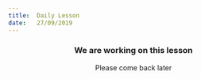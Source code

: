 ```yaml
---
title:  Daily Lesson
date:   27/09/2019
---
```


### <center>We are working on this lesson</center>
<center>Please come back later</center>